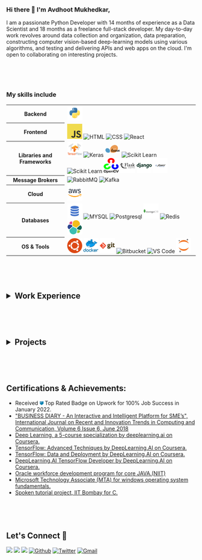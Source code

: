 ### Hi there 👋 I'm Avdhoot Mukhedkar,
<p>I am a passionate Python Developer with 14 months of experience as a Data Scientist and 18 months as a freelance full-stack developer. My day-to-day work revolves around data collection and organization, data preparation, constructing computer vision-based deep-learning models using various algorithms, and testing and delivering APIs and web apps on the cloud. I'm open to collaborating on interesting projects.
</p>
<br>
<br>
<br>


### My skills include
<table>  
  <tbody>
    <tr>
      <th><b>Backend</td>
      <td><img title="Python" alt="Python" width="40px" src="https://raw.githubusercontent.com/github/explore/master/topics/python/python.png" /></td>      
    </tr>
    <tr>
      <th><b>Frontend</td>
      <td>
        <img alt="JS" title="JavaScript" width="40px" src="https://raw.githubusercontent.com/github/explore/master/topics/javascript/javascript.png">
        <img alt="HTML" title="HTML" width="40px" src="https://upload.wikimedia.org/wikipedia/commons/thumb/6/61/HTML5_logo_and_wordmark.svg/1200px-HTML5_logo_and_wordmark.svg.png">
        <img alt="CSS" title="CSS" width="40px" src="https://upload.wikimedia.org/wikipedia/commons/thumb/d/d5/CSS3_logo_and_wordmark.svg/640px-CSS3_logo_and_wordmark.svg.png">
        <img alt="React" title="React" width="60px" src="https://reactjs.org/logo-og.png">
      </td>
    </tr>
    <tr>
      <th><b>Libraries and Frameworks</b></th>
      <td>
          <img title="TensorFlow" alt="TensorFlow" width="40px" src="https://raw.githubusercontent.com/github/explore/master/topics/tensorflow/tensorflow.png">
          <img title="Keras" alt="Keras" width="40px" src="https://upload.wikimedia.org/wikipedia/commons/thumb/a/ae/Keras_logo.svg/240px-Keras_logo.svg.png">
          <img title="Scikit-Learn" alt="Scikit Learn" width="40px" src="https://raw.githubusercontent.com/github/explore/master/topics/scikit-learn/scikit-learn.png">
          <img title="Numpy" alt="Scikit Learn" width="80px" src="https://miro.medium.com/max/765/1*cyXCE-JcBelTyrK-58w6_Q.png">
          <img title="Pandas" alt="Scikit Learn" width="80px" src="https://upload.wikimedia.org/wikipedia/commons/thumb/e/ed/Pandas_logo.svg/1200px-Pandas_logo.svg.png">
          <img title="OpenCV" alt="OpenCV" width="40px" src="https://raw.githubusercontent.com/github/explore/master/topics/opencv/opencv.png">
          <img title="Flask" alt="Flask" width="40px" src="https://raw.githubusercontent.com/github/explore/master/topics/flask/flask.png">
          <img title="Django" alt="Django" width="40px" src="https://raw.githubusercontent.com/github/explore/master/topics/django/django.png">
          <img title="jQuery" alt="jQuery" width="40px" src="https://raw.githubusercontent.com/github/explore/master/topics/jquery/jquery.png">
      </td>
    </tr>
    <tr>
      <th><b>Message Brokers</b></th>
      <td>
          <img title="RabbitMQ" alt="RabbitMQ" width="80px" src="https://www.rabbitmq.com/img/logo-rabbitmq.svg">
          <img title="Kafka" alt="Kafka" width="50px" src="https://pbs.twimg.com/profile_images/781633389577195521/kazUJooF_400x400.jpg">
      </td>
    </tr>
    <tr>
      <th><b>Cloud</b></th>
      <td>
          <img title="AWS" alt="AWS" width="40px" src="https://raw.githubusercontent.com/github/explore/main/topics/aws/aws.png">
      </td>
    </tr>
    <tr>
      <th><b>Databases</b></th>
      <td>
          <img title="SQL" alt="SQL" width="40px" src="https://raw.githubusercontent.com/github/explore/master/topics/sql/sql.png">
          <img title="MYSQL" alt="MYSQL" width="60px" src="https://d1.awsstatic.com/asset-repository/products/amazon-rds/1024px-MySQL.ff87215b43fd7292af172e2a5d9b844217262571.png">
          <img title="Postgresql" alt="Postgresql" width="40px" src="https://upload.wikimedia.org/wikipedia/commons/thumb/2/29/Postgresql_elephant.svg/1200px-Postgresql_elephant.svg.png">
          <img title="MongoDB" alt="MongoDB" width="40px" src="https://raw.githubusercontent.com/github/explore/master/topics/mongodb/mongodb.png">
          <img title="Redis" alt="Redis" width="80px" src="https://upload.wikimedia.org/wikipedia/en/thumb/6/6b/Redis_Logo.svg/1200px-Redis_Logo.svg.png">
          <img title="ElasticSearch" alt="ElasticSearch" width="40px" src="https://raw.githubusercontent.com/github/explore/master/topics/elasticsearch/elasticsearch.png"> <br>
      </td>
    </tr>
    <tr>
      <th><b>OS & Tools</b></th>
      <td>
          <img title="Ubuntu" alt="Ubuntu" width="40px" src="https://raw.githubusercontent.com/github/explore/master/topics/ubuntu/ubuntu.png">
          <img title="Docker" alt="Docker" width="40px" src="https://raw.githubusercontent.com/github/explore/master/topics/docker/docker.png">
          <img title="git" alt="git" width="40px" src="https://raw.githubusercontent.com/github/explore/master/topics/git/git.png">
          <img title="Bitbucket" alt="Bitbucket" src="https://raw.githubusercontent.com/Thomas-George-T/Thomas-George-T/master/assets/bitbucket.svg" height="40" />
          <img title="VS Code" alt="VS Code" width="40px" src="https://img.icons8.com/fluent/48/000000/visual-studio-code-2019.png">
          <img title="Jupyter Notebook" alt="Jupyter" width="40px" src="https://raw.githubusercontent.com/github/explore/master/topics/jupyter-notebook/jupyter-notebook.png">
      </td>
    </tr>
  </tbody>
</table>
<br>
<br>
<br>


<!-- start work experience section -->
<h2>
  <details>
  <summary><b> Work Experience </b></summary>
  <table>
    <thead>
      <tr>
        <th>Job Name</th>
        <th>Roles & responsibilities</th>
        <th>Duration</th>
      </tr>
    </thead>
    <tbody>
      <tr>
        <td><b><a href="https://shyenatechyarns.com/">Data Scientist</a> </b></td>
        <td>Train and deploy computer vision models and full stack web applications</td>
        <td>May 2019 - June 2020</td>
      </tr>
      <tr>
        <td><b><a href="https://www.upwork.com/freelancers/~017069e0c21fdfafa6">Freelance Full Stack Developer</a> </b></td>
        <td>Develop and deploy APIS/web applications on cloud</td>
        <td>July 2020 - Present</td>
      </tr>      
    </tbody>
  </table>
  </details>
</h2>
<!-- end work experience section -->
<br>
<br>
<br>


<!-- start work project section -->
<h2>
  <details>
  <summary><b>Projects </b></summary>
  <h5>
  <table>
    <thead>
      <tr>
        <th>Project Name</th>
        <th>Skills used</th>
        <th>Description</th>
      </tr>
    </thead>
    <tbody>
      <tr>
        <td>Customer Data Hub</td>
        <td>Python, Flask, Kafka, Mongodb, Grafana</td>
        <td>The project entails the creation of a core data infrastructure that can ingest, handle, and serve data. Deduplication, churn analysis, RFM analysis, segmentation, and micro-segmentation are some of the services it offers, making it a complete customer analytics solution.</td>
      </tr>
      <tr>
        <td>RoboNegotiator</td>
        <td>Python, Flask, Scikit-learn</td>
        <td>RoboNegotiator connects two or more parties anonymously to close special price product deals through unbiased and expedited negotiations.</td>
      </tr>
      <tr>
        <td>Face Recognition and Object Detection</td>
        <td>Python, Dlib, OpenCV, Tensorflow</td>
        <td>The project involves detecting plates and bowls from a live camera feed, as well as face recognition of the individual who places the utensils in the target area.</td>
      </tr>
      <tr>
        <td>Object Detection and Tracking</td>
        <td>Python, OpenCV, Tensorflow, RabbitMq</td>
        <td>One of the world's largest automakers had a manufacturing plant in my neighborhood, employing over 500 people. All of these employees had access to the company canteen, which was managed on a contract basis within the company's premises. The company's stakeholders were concerned about the number of plates consumed daily and one reported by the contractor in his bill. To address this, I proposed a CCTV-based automated plate counting system that detected and tracked plates on a conveyor belt attached to the dishwashing area.</td>
      </tr>
      <tr>
        <td>Smart City Object Detection</td>
        <td>Python, OpenCV, Keras, Tensorflow, Flask</td>
        <td>The project provides users with a simple, yet effective way to manage their household waste more efficiently, while also ensuring that their neighborhood's surrounding areas comply with waste management regulations. The projects' approach is to make everyone more accountable for their littering actions.</td>
      </tr>
      <tr>
        <td><a href="https://shyenatechyarns.com/ppe/">Personal Protective Equipment Detection</a></td>
        <td>Python, OpenCV, Keras, Tensorflow, RabbitMq</td>
        <td>The project entails detecting various types of PPE kit items such as a cap, mask, goggles, and gloves, as well as determining the approximate distance between detected people from the CCTV camera feed.</td>
      </tr>
      <tr>
        <td><a href='https://shyenatechyarns.com/product-customer-data-protection/'>Customer Data Protection</a></td>
        <td>Python, OpenCV, Keras, Tensorflow, Django</td>
        <td>Detecting and recognizing employees/non-employees from webcam feeds, recognizing mobile devices, and reporting violations are all part of the project.</td>
      </tr>
      <tr>
        <td>Corporate Gift Articles Web App</td>
        <td>Python, Flask, MongoDB, Elasticsearch, Kibana</td>
        <td>A full-stack web application for selling corporate gift items and keeping track of supplies.</td>
      </tr>
      <tr>
        <td><a href="https://www.upwork.com/jobs/Image-processing-pipeline-for-transfer-learning-using-keras-and-tensorflow_~01ad8392199b27cb3b">Image processing pipeline for transfer learning using keras and tensorflow.</a></td>
        <td>Python, OpenCV, Keras, Tensorflow</td>
        <td>Python script to resize and organize images for training ,validation and test dataset.</td>
      </tr>
      <tr>
        <td><a href="https://www.upwork.com/jobs/Django-developer-for-integrating-model-with-mobile-app-REST-APIs_~011456108982e78ecb">Django Rest APIs development for integrating ML model with mobile app.</a></td>
        <td>Python, OpenCV, Keras, Tensorflow, Django</td>
        <td>Django Rest API for user authentication , object detection and classification.</td>
      </tr>
      <tr>
        <td><a href="https://www.upwork.com/jobs/Bring-API-production_~0155a0acef7323cdfe">Developing and bring APIS to production.</a></td>
        <td>Python, Django, Flask, Docker</td>
        <td>APIs for a weather app, a rental housing app, and job board, as well as docker images for all of them.</td>
      </tr>
      <tr>
        <td><a href="https://www.upwork.com/jobs/Python-developer-required_~017a044da62ff8416b">Python developent.</a></td>
        <td>Python, Django</td>
        <td>Configured user authentication and scheduled cronjob for database sync operation between Magento and ARMS platform.</td>
      </tr>
      <tr>
        <td><a href="https://www.upwork.com/jobs/Build-web-app_~017bd56ad70f85109b">Web application.</a></td>
        <td>Python, Django</td>
        <td>Web application to read multiple configuration files in csv format using dynamic form and render graphs as video stream.</td>
      </tr>
    </tbody>
  </table>
  </h5>
  </details>
</h2>
<!-- end work project section -->
<br>
<br>
<br>


## Certifications & Achievements:
<ul>
  <li>Received 
    <svg xmlns="http://www.w3.org/2000/svg" aria-hidden="true" data-name="Layer 1" viewBox="0 0 14 14" role="img" width="10">
      <polygon fill="#5aa2c6" points="6.98 0 0 0 0 9.21 6.98 14 13.95 9.21 13.95 0 6.98 0"></polygon>
      <polygon fill="#0b83b2" points="0.05 9.21 7.02 14 14 9.21 14 0 0.05 9.21"></polygon>
    </svg> Top Rated Badge on Upwork for 100% Job Success in January 2022.
  </li>

  <li>
    <a href = "https://ijritcc.org/index.php/ijritcc/article/view/1670/1670">
      "BUSINESS DIARY - An Interactive and Intelligent Platform for SME’s", International Journal on Recent and Innovation Trends in Computing and Communication, Volume 6 Issue 6, June 2018
    </a>
  </li>
  <li>
    <a href ="https://www.coursera.org/account/accomplishments/specialization/GUBT7YUPUZ4U">
      Deep Learning, a 5-course specialization by deeplearning.ai on Coursera.
    </a>
  </li>
  <li>
    <a href="https://www.coursera.org/account/accomplishments/specialization/BN9H2TYRY2VF">
      TensorFlow: Advanced Techniques by DeepLearning.AI on Coursera.
    </a>
  </li>
  <li>
    <a href = "https://www.coursera.org/account/accomplishments/specialization/PJHAFZA8S7W5">  
      TensorFlow: Data and Deployment by DeepLearning.AI on Coursera.
    </a>
  </li>
  <li>
    <a href ="https://coursera.org/share/b4af092156edf526bf33f03d974fc4bb">
      DeepLearning.AI TensorFlow Developer by DeepLearning.AI on Coursera.
    </a>
  </li>
  <li>
    <a href="https://drive.google.com/file/d/0B2kDl7d4kNL_TF92TXBIYjhLcUE/view?usp=sharing&resourcekey=0-Bj_wwf9UfjakMgP2nhNY9A">
      Oracle workforce development program for core JAVA.(NIIT)
    </a>
  </li>
  <li>
    <a href="https://drive.google.com/file/d/0B2kDl7d4kNL_VjhjbkpMazA2OFk/view?usp=sharing&resourcekey=0-DIPNv7UE03G9kikCtxlUSw">
      Microsoft Technology Associate (MTA) for windows operating  system fundamentals.
    </a>
  </li>
  <li>
    <a href="https://drive.google.com/file/d/0B2kDl7d4kNL_b2RZU1NhRjE1SmM/view?usp=sharing&resourcekey=0-Y1t8JhOxcbwC5jk7Eel0QQ">
      Spoken tutorial project, IIT Bombay for C.
    </a>
  </li>
  
</ul>
<br>
<br>
<br> 


## Let's Connect 🤝

<a href="https://www.linkedin.com/in/avdhoot-m-86692a183/"><img src="https://cdn2.iconfinder.com/data/icons/social-media-2285/512/1_Linkedin_unofficial_colored_svg-128.png" width="40"></a>
<a href="https://www.upwork.com/freelancers/~017069e0c21fdfafa6"><img src="https://upload.wikimedia.org/wikipedia/commons/thumb/d/d2/Upwork-logo.svg/2560px-Upwork-logo.svg.png" width="60"></a>
<a href="https://www.instagram.com/avdhootmukhedkar/"><img src="https://upload.wikimedia.org/wikipedia/commons/thumb/a/a5/Instagram_icon.png/1024px-Instagram_icon.png" width="40"></a>
<a href="https://github.com/avdhootmukhedkar" target="_blank" rel="noopener noreferrer"><img src="https://github.githubassets.com/images/modules/logos_page/GitHub-Mark.png" alt="Github" height="40" ></a>
<a href="https://twitter.com/AvdhootM" target="_blank" rel="noopener noreferrer"><img src="https://cdn-icons-png.flaticon.com/512/60/60580.png" alt="Twitter" height="40" ></a>
<a href="mailto:avdhootmukhedkar@gmail.com"><img src="https://cdn.jsdelivr.net/npm/simple-icons@v3/icons/gmail.svg" alt="Gmail" height="40" ></a>


